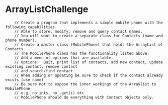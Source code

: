 # ArrayListChallenge
        
        // Create a program that implements a simple mobile phone with the following capabilities.
        // Able to store, modify, remove and query contact names.
        // You will want to create a separate class for Contacts (name and phone number).
        // Create a master class (MobilePhone) that holds the ArrayList of Contacts
        // The MobilePhone class has the functionality listed above.
        // Add a menu of options that are available.
        // Options:  Quit, print list of contacts, add new contact, update existing contact, remove contact
        // and search/find contact.
        // When adding or updating be sure to check if the contact already exists (use name)
        // Be sure not to expose the inner workings of the Arraylist to MobilePhone
        // e.g. no ints, no .get(i) etc
        // MobilePhone should do everything with Contact objects only.
